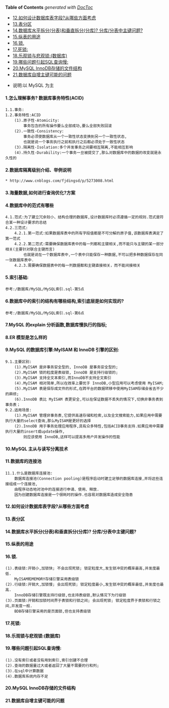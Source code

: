 <!-- START doctoc generated TOC please keep comment here to allow auto update -->
<!-- DON'T EDIT THIS SECTION, INSTEAD RE-RUN doctoc TO UPDATE -->
**Table of Contents**  *generated with [DocToc](https://github.com/thlorenz/doctoc)*

- [12.如何设计数据库表字段?从哪些方面考虑](#12%E5%A6%82%E4%BD%95%E8%AE%BE%E8%AE%A1%E6%95%B0%E6%8D%AE%E5%BA%93%E8%A1%A8%E5%AD%97%E6%AE%B5%E4%BB%8E%E5%93%AA%E4%BA%9B%E6%96%B9%E9%9D%A2%E8%80%83%E8%99%91)
- [13.表分区](#13%E8%A1%A8%E5%88%86%E5%8C%BA)
- [14.数据库水平拆分(分表)和垂直拆分(分库)? 分库/分表中主键问题?](#14%E6%95%B0%E6%8D%AE%E5%BA%93%E6%B0%B4%E5%B9%B3%E6%8B%86%E5%88%86%E5%88%86%E8%A1%A8%E5%92%8C%E5%9E%82%E7%9B%B4%E6%8B%86%E5%88%86%E5%88%86%E5%BA%93-%E5%88%86%E5%BA%93%E5%88%86%E8%A1%A8%E4%B8%AD%E4%B8%BB%E9%94%AE%E9%97%AE%E9%A2%98)
- [15.纵表的用途](#15%E7%BA%B5%E8%A1%A8%E7%9A%84%E7%94%A8%E9%80%94)
- [16.锁.](#16%E9%94%81)
- [17.死锁:](#17%E6%AD%BB%E9%94%81)
- [18.乐观锁与悲观锁:(数据库)](#18%E4%B9%90%E8%A7%82%E9%94%81%E4%B8%8E%E6%82%B2%E8%A7%82%E9%94%81%E6%95%B0%E6%8D%AE%E5%BA%93)
- [19.哪些问题引起SQL查询慢:](#19%E5%93%AA%E4%BA%9B%E9%97%AE%E9%A2%98%E5%BC%95%E8%B5%B7sql%E6%9F%A5%E8%AF%A2%E6%85%A2)
- [20.MySQL InnoDB存储的文件结构](#20mysql-innodb%E5%AD%98%E5%82%A8%E7%9A%84%E6%96%87%E4%BB%B6%E7%BB%93%E6%9E%84)
- [21.数据库自增主键可能的问题](#21%E6%95%B0%E6%8D%AE%E5%BA%93%E8%87%AA%E5%A2%9E%E4%B8%BB%E9%94%AE%E5%8F%AF%E8%83%BD%E7%9A%84%E9%97%AE%E9%A2%98)

<!-- END doctoc generated TOC please keep comment here to allow auto update -->

* 说明:以 MySQL 为主
#### 1.怎么理解事务? 数据库事务特性(ACID)
	1.1.事务:
	1.2.事务特性:ACID
		(1).原子性-Atomicity:
			事务包含的所有操作要么全部成功,要么全部失败回滚
		(2).一致性-Consistency:
			事务必须使数据库从一个一致性状态变换到另一个一致性状态,
			也就是说一个事务执行之前和执行之后都必须处于一致性状态
		(3).隔离性-Isolation:多个并发事务之间要相互隔离,不能相互影响
		(4).持久性-Durability:一个事务一旦被提交了,那么对数据库中的数据的改变就是永久性的
#### 2.数据库隔离级别介绍、举例说明
	* http://www.cnblogs.com/fjdingsd/p/5273008.html
#### 3.海量数据,如何进行查询优化?方案
#### 4.数据库中的范式有哪些
	4.1.范式:为了建立冗余较小、结构合理的数据库,设计数据库时必须遵循一定的规则.范式是符合某一种设计要求的总结
	4.2.三范式:
		4.2.1.第一范式:如果数据库表中的所有字段值都是不可分解的原子值,该数据库表满足了第一范式
		4.2.2.第二范式:需要确保数据库表中的每一列都和主键相关,而不能只与主键的某一部分相关(主要针对联合主键而言)
			也就是说在一个数据库表中,一个表中只能保存一种数据,不可以把多种数据保存在同一张数据库表中.
		4.2.3.需要确保数据表中的每一列数据都和主键直接相关，而不能间接相关
#### 5.索引基础:
	参考:/数据库/MySQL/MySQL索引.sql-第5点
#### 6.数据库中的索引的结构有哪些结构,索引底层是如何实现的?
	参考:/数据库/MySQL/MySQL索引.sql-第6点
#### 7.MySQL 的explain 分析函数,数据库慢执行的指标;
#### 8.ER 模型是怎么样的
#### 9.MySQL 的数据库引擎:MyISAM 和 InnoDB 引擎的区别:
	9.1.主要区别:
		(1).MyISAM 是非事务安全型的, InnoDB 是事务安全型的;
		(2).MyISAM 锁的粒度是表级锁, InnoDB 是支持行级锁的;
		(3).MyISAM 支持全文本索引,而InnoDB不支持全文索引
		(4).MyISAM 相对简单,所以在效率上要优于 InnoDB,小型应用可以考虑使用 MyISAM;
		(5).MyISAM 表是保存成文件的形式,在跨平台的数据转移中使用MyISAM存储会省去不少的麻烦;
		(6).InnoDB 表比 MyISAM 表更安全,可以在保证数据不丢失的情况下,切换非事务表到事务表；
	9.2.适用场景:
		(1).MyISAM 管理非事务表,它提供高速存储和检索,以及全文搜索能力,如果应用中需要执行大量的select查询,那么MyISAM是更好的选择
		(2).InnoDB 用于事务处理应用程序,具有众多特性,包括ACID事务支持.如果应用中需要执行大量的insert或update操作,
			则应该使用 InnoDB,这样可以提高多用户并发操作的性能
#### 10.MySQL 主从与读写分离技术
#### 11.数据库的连接池
	11.1.什么是数据库连接池:
		数据库连接池(Connection pooling)是程序启动时建立足够的数据库连接,并将这些连接组成一个连接池,
		由程序动态地对池中的连接进行申请、使用、释放.
		因为创建数据库连接是一个很耗时的操作.也容易对数据库造成安全隐患

#### 12.如何设计数据库表字段?从哪些方面考虑
#### 13.表分区
#### 14.数据库水平拆分(分表)和垂直拆分(分库)? 分库/分表中主键问题? 
#### 15.纵表的用途
#### 16.锁.
	(1).表级锁:开销小,加锁快; 不会出现死锁; 锁定粒度大,发生锁冲突的概率最高,并发度最低.
		MyISAM和MEMORY存储引擎采用表级锁
	(2).行级锁:开销大,加锁慢; 会出现死锁; 锁定粒度最小,发生锁冲突的概率最低,并发度也最高.
		InnoDB存储引擎既支持行级锁,也支持表级锁,默认情况下为行级锁
	(3).页面锁:开销和加锁时间界于表锁和行锁之间; 会出现死锁; 锁定粒度界于表锁和行锁之间,并发度一般.
		BDB存储引擎采用的是页面锁,但也支持表级锁
#### 17.死锁:	
#### 18.乐观锁与悲观锁:(数据库)	
#### 19.哪些问题引起SQL查询慢:
	(1).没有索引或者没有用到索引,索引创建不合理
	(2).查询的数据量过大或者返回了大量不需要的行和列;
	(3).在sql中计算数据
	(4).数据库系统内存不足
#### 20.MySQL InnoDB存储的文件结构
#### 21.数据库自增主键可能的问题



